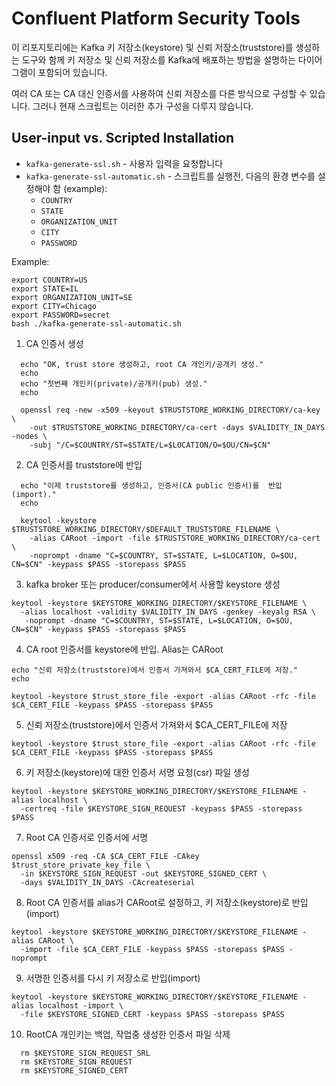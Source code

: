 Confluent Platform Security Tools
=================================

이 리포지토리에는 Kafka 키 저장소(keystore) 및 신뢰 저장소(truststore)를 생성하는 도구와 함께 키 저장소 및 신뢰 저장소를 Kafka에 배포하는 방법을 설명하는 다이어그램이 포함되어 있습니다.

여러 CA 또는 CA 대신 인증서를 사용하여 신뢰 저장소를 다른 방식으로 구성할 수 있습니다. 그러나 현재 스크립트는 이러한 추가 구성을 다루지 않습니다.

## User-input vs. Scripted Installation

- `kafka-generate-ssl.sh` - 사용자 입력을 요청합니다
- `kafka-generate-ssl-automatic.sh` - 스크립트를 실행전, 다음의 환경 변수를 설정해야 함 (example):
  - `COUNTRY`
  - `STATE`
  - `ORGANIZATION_UNIT`
  - `CITY`
  - `PASSWORD`

Example:
```
export COUNTRY=US
export STATE=IL
export ORGANIZATION_UNIT=SE
export CITY=Chicago
export PASSWORD=secret
bash ./kafka-generate-ssl-automatic.sh
```
1. CA 인증서 생성
```
  echo "OK, trust store 생성하고, root CA 개인키/공개키 생성."
  echo
  echo "첫번째 개인키(private)/공개키(pub) 생성."
  echo

  openssl req -new -x509 -keyout $TRUSTSTORE_WORKING_DIRECTORY/ca-key \
    -out $TRUSTSTORE_WORKING_DIRECTORY/ca-cert -days $VALIDITY_IN_DAYS -nodes \
    -subj "/C=$COUNTRY/ST=$STATE/L=$LOCATION/O=$OU/CN=$CN"
```

2. CA 인증서를 truststore에 반입
```
  echo "이제 truststore를 생성하고, 인증서(CA public 인증서)를  반입(import)."
  echo

  keytool -keystore $TRUSTSTORE_WORKING_DIRECTORY/$DEFAULT_TRUSTSTORE_FILENAME \
    -alias CARoot -import -file $TRUSTSTORE_WORKING_DIRECTORY/ca-cert \
    -noprompt -dname "C=$COUNTRY, ST=$STATE, L=$LOCATION, O=$OU, CN=$CN" -keypass $PASS -storepass $PASS
```

3. kafka broker 또는 producer/consumer에서 사용할 keystore 생성
```
keytool -keystore $KEYSTORE_WORKING_DIRECTORY/$KEYSTORE_FILENAME \
  -alias localhost -validity $VALIDITY_IN_DAYS -genkey -keyalg RSA \
   -noprompt -dname "C=$COUNTRY, ST=$STATE, L=$LOCATION, O=$OU, CN=$CN" -keypass $PASS -storepass $PASS
```
4. CA root 인증서를 keystore에 반입. Alias는 CARoot
```
echo "신뢰 저장소(truststore)에서 인증서 가져와서 $CA_CERT_FILE에 저장."
echo

keytool -keystore $trust_store_file -export -alias CARoot -rfc -file $CA_CERT_FILE -keypass $PASS -storepass $PASS
```

5. 신뢰 저장소(truststore)에서 인증서 가져와서 $CA_CERT_FILE에 저장
```
keytool -keystore $trust_store_file -export -alias CARoot -rfc -file $CA_CERT_FILE -keypass $PASS -storepass $PASS
```

6. 키 저장소(keystore)에 대한 인증서 서명 요청(csr) 파일 생성
```
keytool -keystore $KEYSTORE_WORKING_DIRECTORY/$KEYSTORE_FILENAME -alias localhost \
  -certreq -file $KEYSTORE_SIGN_REQUEST -keypass $PASS -storepass $PASS
```

7. Root CA 인증서로 인증서에 서명
```
openssl x509 -req -CA $CA_CERT_FILE -CAkey $trust_store_private_key_file \
  -in $KEYSTORE_SIGN_REQUEST -out $KEYSTORE_SIGNED_CERT \
  -days $VALIDITY_IN_DAYS -CAcreateserial
```

8. Root CA 인증서를 alias가 CARoot로 설정하고, 키 저장소(keystore)로 반입(import)
```
keytool -keystore $KEYSTORE_WORKING_DIRECTORY/$KEYSTORE_FILENAME -alias CARoot \
  -import -file $CA_CERT_FILE -keypass $PASS -storepass $PASS -noprompt
```  

9. 서명한 인증서를 다시 키 저장소로 반입(import)
``` 
keytool -keystore $KEYSTORE_WORKING_DIRECTORY/$KEYSTORE_FILENAME -alias localhost -import \
  -file $KEYSTORE_SIGNED_CERT -keypass $PASS -storepass $PASS
``` 

10. RootCA 개인키는 백업, 작업중 생성한 인증서 파일 삭제
``` 
  rm $KEYSTORE_SIGN_REQUEST_SRL
  rm $KEYSTORE_SIGN_REQUEST
  rm $KEYSTORE_SIGNED_CERT
``` 
